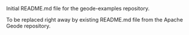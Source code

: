 Initial README.md file for the geode-examples repository.

To be replaced right away by existing README.md file from the
Apache Geode repository.
